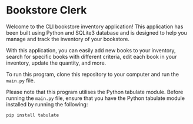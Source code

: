 # Bookstore Clerk

Welcome to the CLI bookstore inventory application! This application has been built using Python and SQLite3 database and is designed to help you manage and track the inventory of your bookstore.

With this application, you can easily add new books to your inventory, search for specific books with different criteria, edit each book in your inventory, update the quantity, and more.

To run this program, clone this repository to your computer and run the `main.py` file.

Please note that this program utilises the Python tabulate module. Before running the `main.py` file, ensure that you have the Python tabulate module installed by running the following:

```commandline
pip install tabulate
```
